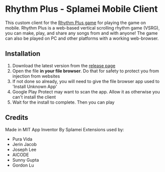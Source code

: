 # Rhythm Plus - Splamei Mobile Client

This custom client for the [Rhythm Plus game](https://rhythm-plus.com) for playing the game on mobile. Rhythm Plus is a web-based vertical scrolling rhythm game (VSRG), you can make, play, and share any songs from and with anyone! The game can also be played on PC and other platforms with a working web-browser.

## Installation

 1. Download the latest version from the [release page](https://github.com/splamei/rhythm-plus-splamei-mobile-client/releases)
 2. Open the file **in your file browser**. Do that for safety to protect you from injection from websites
 3. If not done so already, you will need to give the file browser app used to 'Install Unknown App'
 4. Google Play Protect may want to scan the app. Allow it as otherwise you can't install the client
 5. Wait for the install to complete. Then you can play

## Credits
Made in MIT App Inventor
By Splamei
Extensions used by:

 - Pura Vida
 - Jerin Jacob
 - Joseph Lee
 - AICODE
 - Sunny Gupta
 - Gordon Lu
